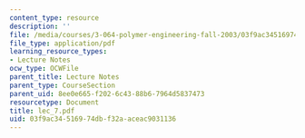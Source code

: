 ```yaml
---
content_type: resource
description: ''
file: /media/courses/3-064-polymer-engineering-fall-2003/03f9ac34516974dbf32aaceac9031136_lec_7.pdf
file_type: application/pdf
learning_resource_types:
- Lecture Notes
ocw_type: OCWFile
parent_title: Lecture Notes
parent_type: CourseSection
parent_uid: 8ee0e665-f202-6c43-88b6-7964d5837473
resourcetype: Document
title: lec_7.pdf
uid: 03f9ac34-5169-74db-f32a-aceac9031136
---
```

